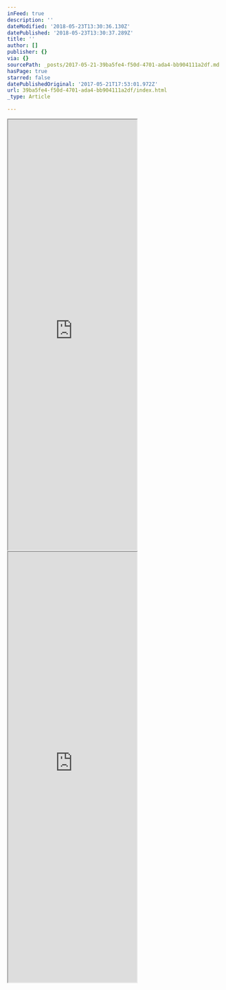 ```yaml
---
inFeed: true
description: ''
dateModified: '2018-05-23T13:30:36.130Z'
datePublished: '2018-05-23T13:30:37.289Z'
title: ''
author: []
publisher: {}
via: {}
sourcePath: _posts/2017-05-21-39ba5fe4-f50d-4701-ada4-bb904111a2df.md
hasPage: true
starred: false
datePublishedOriginal: '2017-05-21T17:53:01.972Z'
url: 39ba5fe4-f50d-4701-ada4-bb904111a2df/index.html
_type: Article

---
```

<iframe src="https://the-grid.github.io/ed-userhtml/?g=eJx1jrEOgjAURXe-4tq9bZSJpGUxJO58QWkfESKU9D2N_L0xJG6O5547HHfSGr2EIsgjbs-h37KgWwZKuOZE0LqtAMexTJtA9o28EnqLncMrHKvClLy6sz5QP3JIVBQC72tEopEKuESvrJ3Z_H5sYl5sfWnqc1ObmVXr7GHayn2zujX9j_oAB_874Q" height="1000" style=""></iframe>

<iframe src="https://the-grid.github.io/ed-userhtml/?g=eJx9UL3OwjAM3HkKk93NjloYPjF-E09gEkODyI9ig-DtaWgZWPB0Ovl85-vXiHBQqgr5BP_MGtJZYB-P7OHgaigKiNsVTNP7cAd3JZHBxGUTw6lSZHQ5KYXE1YAnJZTqBjOqFtlYS6V04-0oJWvncrQfsZ2k0Z5ZsQHMCeMTHV05eao7bhkGrTc2295O3ksKmVPps_BglB9qL3SnmTXwZSxKGlw3ypRgwYnVft58f2n58U38Zc_dRZrpfLT59q2nffI_W3oB7ihy_g" height="1000" style=""></iframe>